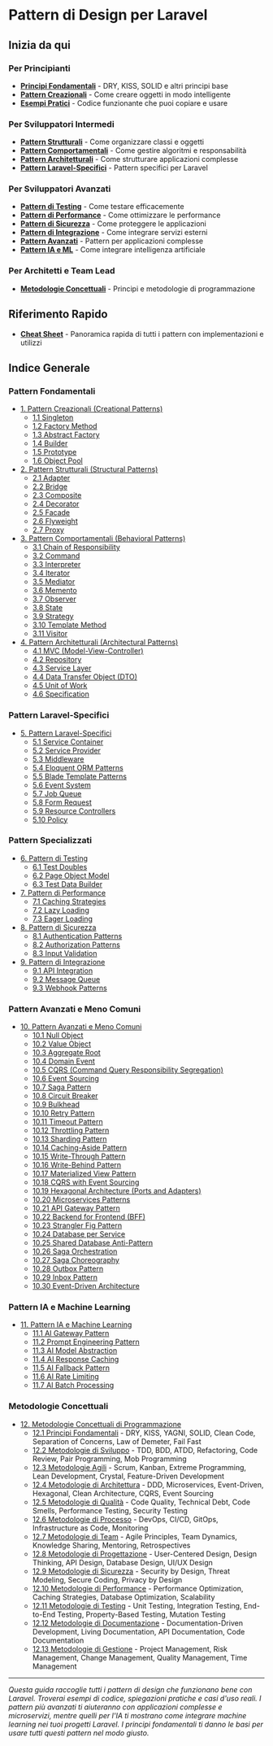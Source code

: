 # Pattern di Design per Laravel

## Inizia da qui

### Per Principianti
- [**Principi Fondamentali**](12-pattern-metodologie-concettuali/README.md) - DRY, KISS, SOLID e altri principi base
- [**Pattern Creazionali**](01-pattern-creazionali/README.md) - Come creare oggetti in modo intelligente
- [**Esempi Pratici**](ESEMPI-INDEX.md) - Codice funzionante che puoi copiare e usare

### Per Sviluppatori Intermedi
- [**Pattern Strutturali**](02-pattern-strutturali/) - Come organizzare classi e oggetti
- [**Pattern Comportamentali**](03-pattern-comportamentali/) - Come gestire algoritmi e responsabilità
- [**Pattern Architetturali**](04-pattern-architetturali/) - Come strutturare applicazioni complesse
- [**Pattern Laravel-Specifici**](05-pattern-laravel-specifici/) - Pattern specifici per Laravel

### Per Sviluppatori Avanzati
- [**Pattern di Testing**](06-pattern-testing/) - Come testare efficacemente
- [**Pattern di Performance**](07-pattern-performance/) - Come ottimizzare le performance
- [**Pattern di Sicurezza**](08-pattern-sicurezza/) - Come proteggere le applicazioni
- [**Pattern di Integrazione**](09-pattern-integrazione/) - Come integrare servizi esterni
- [**Pattern Avanzati**](10-pattern-avanzati/) - Pattern per applicazioni complesse
- [**Pattern IA e ML**](11-pattern-ia-ml/) - Come integrare intelligenza artificiale

### Per Architetti e Team Lead
- [**Metodologie Concettuali**](12-pattern-metodologie-concettuali/README.md) - Principi e metodologie di programmazione

## Riferimento Rapido
- [**Cheat Sheet**](CHEAT-SHEET.md) - Panoramica rapida di tutti i pattern con implementazioni e utilizzi

## Indice Generale

### Pattern Fondamentali
- [1. Pattern Creazionali (Creational Patterns)](01-pattern-creazionali/README.md)
  - [1.1 Singleton](01-pattern-creazionali/01-singleton/singleton-pattern.md)
  - [1.2 Factory Method](01-pattern-creazionali/02-factory-method/factory-method-pattern.md)
  - [1.3 Abstract Factory](01-pattern-creazionali/03-abstract-factory/abstract-factory-pattern.md)
  - [1.4 Builder](01-pattern-creazionali/04-builder/builder-pattern.md)
  - [1.5 Prototype](01-pattern-creazionali/05-prototype/prototype-pattern.md)
  - [1.6 Object Pool](01-pattern-creazionali/06-object-pool/object-pool-pattern.md)
- [2. Pattern Strutturali (Structural Patterns)](02-pattern-strutturali/)
  - [2.1 Adapter](02-pattern-strutturali/01-adapter/)
  - [2.2 Bridge](02-pattern-strutturali/02-bridge/)
  - [2.3 Composite](02-pattern-strutturali/03-composite/)
  - [2.4 Decorator](02-pattern-strutturali/04-decorator/)
  - [2.5 Facade](02-pattern-strutturali/05-facade/)
  - [2.6 Flyweight](02-pattern-strutturali/06-flyweight/)
  - [2.7 Proxy](02-pattern-strutturali/07-proxy/)
- [3. Pattern Comportamentali (Behavioral Patterns)](03-pattern-comportamentali/)
  - [3.1 Chain of Responsibility](03-pattern-comportamentali/01-chain-of-responsibility/)
  - [3.2 Command](03-pattern-comportamentali/02-command/)
  - [3.3 Interpreter](03-pattern-comportamentali/03-interpreter/)
  - [3.4 Iterator](03-pattern-comportamentali/04-iterator/)
  - [3.5 Mediator](03-pattern-comportamentali/05-mediator/)
  - [3.6 Memento](03-pattern-comportamentali/06-memento/)
  - [3.7 Observer](03-pattern-comportamentali/07-observer/)
  - [3.8 State](03-pattern-comportamentali/08-state/)
  - [3.9 Strategy](03-pattern-comportamentali/09-strategy/)
  - [3.10 Template Method](03-pattern-comportamentali/10-template-method/)
  - [3.11 Visitor](03-pattern-comportamentali/11-visitor/)
- [4. Pattern Architetturali (Architectural Patterns)](04-pattern-architetturali/)
  - [4.1 MVC (Model-View-Controller)](04-pattern-architetturali/01-mvc/)
  - [4.2 Repository](04-pattern-architetturali/02-repository/)
  - [4.3 Service Layer](04-pattern-architetturali/03-service-layer/)
  - [4.4 Data Transfer Object (DTO)](04-pattern-architetturali/04-dto/)
  - [4.5 Unit of Work](04-pattern-architetturali/05-unit-of-work/)
  - [4.6 Specification](04-pattern-architetturali/06-specification/)

### Pattern Laravel-Specifici
- [5. Pattern Laravel-Specifici](05-pattern-laravel-specifici/)
  - [5.1 Service Container](05-pattern-laravel-specifici/01-service-container/)
  - [5.2 Service Provider](05-pattern-laravel-specifici/02-service-provider/)
  - [5.3 Middleware](05-pattern-laravel-specifici/03-middleware/)
  - [5.4 Eloquent ORM Patterns](05-pattern-laravel-specifici/04-eloquent-orm/)
  - [5.5 Blade Template Patterns](05-pattern-laravel-specifici/05-blade-templates/)
  - [5.6 Event System](05-pattern-laravel-specifici/06-event-system/)
  - [5.7 Job Queue](05-pattern-laravel-specifici/07-job-queue/)
  - [5.8 Form Request](05-pattern-laravel-specifici/08-form-request/)
  - [5.9 Resource Controllers](05-pattern-laravel-specifici/09-resource-controllers/)
  - [5.10 Policy](05-pattern-laravel-specifici/10-policy/)

### Pattern Specializzati
- [6. Pattern di Testing](06-pattern-testing/)
  - [6.1 Test Doubles](06-pattern-testing/01-test-doubles/)
  - [6.2 Page Object Model](06-pattern-testing/02-page-object-model/)
  - [6.3 Test Data Builder](06-pattern-testing/03-test-data-builder/)
- [7. Pattern di Performance](07-pattern-performance/)
  - [7.1 Caching Strategies](07-pattern-performance/01-caching-strategies/)
  - [7.2 Lazy Loading](07-pattern-performance/02-lazy-loading/)
  - [7.3 Eager Loading](07-pattern-performance/03-eager-loading/)
- [8. Pattern di Sicurezza](08-pattern-sicurezza/)
  - [8.1 Authentication Patterns](08-pattern-sicurezza/01-authentication/)
  - [8.2 Authorization Patterns](08-pattern-sicurezza/02-authorization/)
  - [8.3 Input Validation](08-pattern-sicurezza/03-input-validation/)
- [9. Pattern di Integrazione](09-pattern-integrazione/)
  - [9.1 API Integration](09-pattern-integrazione/01-api-integration/)
  - [9.2 Message Queue](09-pattern-integrazione/02-message-queue/)
  - [9.3 Webhook Patterns](09-pattern-integrazione/03-webhook-patterns/)

### Pattern Avanzati e Meno Comuni
- [10. Pattern Avanzati e Meno Comuni](10-pattern-avanzati/)
  - [10.1 Null Object](10-pattern-avanzati/01-null-object/null-object-pattern.md)
  - [10.2 Value Object](10-pattern-avanzati/02-value-object/value-object-pattern.md)
  - [10.3 Aggregate Root](10-pattern-avanzati/03-aggregate-root/aggregate-root-pattern.md)
  - [10.4 Domain Event](10-pattern-avanzati/04-domain-event/domain-event-pattern.md)
  - [10.5 CQRS (Command Query Responsibility Segregation)](10-pattern-avanzati/05-cqrs/)
  - [10.6 Event Sourcing](10-pattern-avanzati/06-event-sourcing/)
  - [10.7 Saga Pattern](10-pattern-avanzati/07-saga-pattern/)
  - [10.8 Circuit Breaker](10-pattern-avanzati/08-circuit-breaker/)
  - [10.9 Bulkhead](10-pattern-avanzati/09-bulkhead/)
  - [10.10 Retry Pattern](10-pattern-avanzati/10-retry-pattern/)
  - [10.11 Timeout Pattern](10-pattern-avanzati/11-timeout-pattern/)
  - [10.12 Throttling Pattern](10-pattern-avanzati/12-throttling-pattern/)
  - [10.13 Sharding Pattern](10-pattern-avanzati/13-sharding-pattern/)
  - [10.14 Caching-Aside Pattern](10-pattern-avanzati/14-caching-aside/)
  - [10.15 Write-Through Pattern](10-pattern-avanzati/15-write-through/)
  - [10.16 Write-Behind Pattern](10-pattern-avanzati/16-write-behind/)
  - [10.17 Materialized View Pattern](10-pattern-avanzati/17-materialized-view/)
  - [10.18 CQRS with Event Sourcing](10-pattern-avanzati/18-cqrs-event-sourcing/)
  - [10.19 Hexagonal Architecture (Ports and Adapters)](10-pattern-avanzati/19-hexagonal-architecture/)
  - [10.20 Microservices Patterns](10-pattern-avanzati/20-microservices/)
  - [10.21 API Gateway Pattern](10-pattern-avanzati/21-api-gateway/)
  - [10.22 Backend for Frontend (BFF)](10-pattern-avanzati/22-backend-for-frontend/)
  - [10.23 Strangler Fig Pattern](10-pattern-avanzati/23-strangler-fig/)
  - [10.24 Database per Service](10-pattern-avanzati/24-database-per-service/)
  - [10.25 Shared Database Anti-Pattern](10-pattern-avanzati/25-shared-database-antipattern/)
  - [10.26 Saga Orchestration](10-pattern-avanzati/26-saga-orchestration/)
  - [10.27 Saga Choreography](10-pattern-avanzati/27-saga-choreography/)
  - [10.28 Outbox Pattern](10-pattern-avanzati/28-outbox-pattern/)
  - [10.29 Inbox Pattern](10-pattern-avanzati/29-inbox-pattern/)
  - [10.30 Event-Driven Architecture](10-pattern-avanzati/30-event-driven-architecture/)

### Pattern IA e Machine Learning
- [11. Pattern IA e Machine Learning](11-pattern-ia-ml/)
  - [11.1 AI Gateway Pattern](11-pattern-ia-ml/01-ai-gateway/ai-gateway-pattern.md)
  - [11.2 Prompt Engineering Pattern](11-pattern-ia-ml/02-prompt-engineering/prompt-engineering-pattern.md)
  - [11.3 AI Model Abstraction](11-pattern-ia-ml/03-ai-model-abstraction/ai-model-abstraction-pattern.md)
  - [11.4 AI Response Caching](11-pattern-ia-ml/04-ai-response-caching/ai-response-caching-pattern.md)
  - [11.5 AI Fallback Pattern](11-pattern-ia-ml/05-ai-fallback/ai-fallback-pattern.md)
  - [11.6 AI Rate Limiting](11-pattern-ia-ml/06-ai-rate-limiting/ai-rate-limiting-pattern.md)
  - [11.7 AI Batch Processing](11-pattern-ia-ml/07-ai-batch-processing/ai-batch-processing-pattern.md)

### Metodologie Concettuali
- [12. Metodologie Concettuali di Programmazione](12-pattern-metodologie-concettuali/README.md)
  - [12.1 Principi Fondamentali](12-pattern-metodologie-concettuali/README.md#principi-fondamentali) - DRY, KISS, YAGNI, SOLID, Clean Code, Separation of Concerns, Law of Demeter, Fail Fast
  - [12.2 Metodologie di Sviluppo](12-pattern-metodologie-concettuali/README.md#metodologie-di-sviluppo) - TDD, BDD, ATDD, Refactoring, Code Review, Pair Programming, Mob Programming
  - [12.3 Metodologie Agili](12-pattern-metodologie-concettuali/README.md#metodologie-agili) - Scrum, Kanban, Extreme Programming, Lean Development, Crystal, Feature-Driven Development
  - [12.4 Metodologie di Architettura](12-pattern-metodologie-concettuali/README.md#metodologie-di-architettura) - DDD, Microservices, Event-Driven, Hexagonal, Clean Architecture, CQRS, Event Sourcing
  - [12.5 Metodologie di Qualità](12-pattern-metodologie-concettuali/README.md#metodologie-di-qualità) - Code Quality, Technical Debt, Code Smells, Performance Testing, Security Testing
  - [12.6 Metodologie di Processo](12-pattern-metodologie-concettuali/README.md#metodologie-di-processo) - DevOps, CI/CD, GitOps, Infrastructure as Code, Monitoring
  - [12.7 Metodologie di Team](12-pattern-metodologie-concettuali/README.md#metodologie-di-team) - Agile Principles, Team Dynamics, Knowledge Sharing, Mentoring, Retrospectives
  - [12.8 Metodologie di Progettazione](12-pattern-metodologie-concettuali/README.md#metodologie-di-progettazione) - User-Centered Design, Design Thinking, API Design, Database Design, UI/UX Design
  - [12.9 Metodologie di Sicurezza](12-pattern-metodologie-concettuali/README.md#metodologie-di-sicurezza) - Security by Design, Threat Modeling, Secure Coding, Privacy by Design
  - [12.10 Metodologie di Performance](12-pattern-metodologie-concettuali/README.md#metodologie-di-performance) - Performance Optimization, Caching Strategies, Database Optimization, Scalability
  - [12.11 Metodologie di Testing](12-pattern-metodologie-concettuali/README.md#metodologie-di-testing) - Unit Testing, Integration Testing, End-to-End Testing, Property-Based Testing, Mutation Testing
  - [12.12 Metodologie di Documentazione](12-pattern-metodologie-concettuali/README.md#metodologie-di-documentazione) - Documentation-Driven Development, Living Documentation, API Documentation, Code Documentation
  - [12.13 Metodologie di Gestione](12-pattern-metodologie-concettuali/README.md#metodologie-di-gestione) - Project Management, Risk Management, Change Management, Quality Management, Time Management

---

*Questa guida raccoglie tutti i pattern di design che funzionano bene con Laravel. Troverai esempi di codice, spiegazioni pratiche e casi d'uso reali. I pattern più avanzati ti aiuteranno con applicazioni complesse e microservizi, mentre quelli per l'IA ti mostrano come integrare machine learning nei tuoi progetti Laravel. I principi fondamentali ti danno le basi per usare tutti questi pattern nel modo giusto.*

